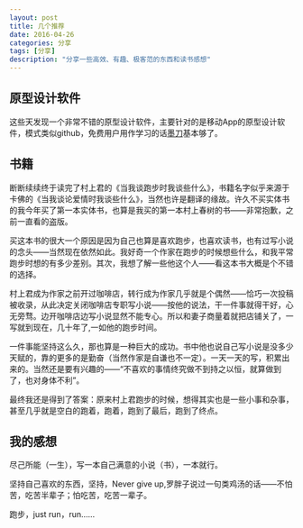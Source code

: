 ```yaml
---
layout: post
title: 几个推荐
date: 2016-04-26
categories: 分享
tags: [分享]
description: "分享一些高效、有趣、极客范的东西和读书感想"
---
```

## 原型设计软件

 这些天发现一个非常不错的原型设计软件，主要针对的是移动App的原型设计软件，模式类似github，免费用户用作学习的话[墨刀](modao.cc)基本够了。

## 书籍

断断续续终于读完了村上君的《当我谈跑步时我谈些什么》，书籍名字似乎来源于卡佛的《当我谈论爱情时我谈些什么》，当然也许是翻译的缘故。许久不买实体书的我今年买了第一本实体书，也算是我买的第一本村上春树的书——非常抱歉，之前一直看的盗版。

买这本书的很大一个原因是因为自己也算是喜欢跑步，也喜欢读书，也有过写小说的念头——当然现在依然如此。我好奇一个作家在跑步的时候想些什么，和我平常跑步时想的有多少差别。其次，我想了解一些他这个人——看这本书大概是个不错的选择。

村上君成为作家之前开过咖啡店，转行成为作家几乎就是个偶然——恰巧一次投稿被收录，从此决定关闭咖啡店专职写小说——按他的说法，干一件事就得干好，心无旁骛。边开咖啡店边写小说显然不能专心。所以和妻子商量着就把店铺关了，一写就到现在，几十年了,一如他的跑步时间。

一件事能坚持这么久，那也算是一种巨大的成功。书中他也说自己写小说是没多少天赋的，靠的更多的是勤奋（当然作家是自谦也不一定）。一天一天的写，积累出来的。当然还是要有兴趣的——“不喜欢的事情终究做不到持之以恒，就算做到了，也对身体不利”。

最终我还是得到了答案：原来村上君跑步的时候，想得其实也是一些小事和杂事，甚至几乎就是空白的跑着，跑着，跑到了最后，跑到了终点。


## 我的感想

尽己所能（一生），写一本自己满意的小说（书），一本就行。

坚持自己喜欢的东西，坚持，Never give up,罗胖子说过一句类鸡汤的话——不怕苦，吃苦半辈子；怕吃苦，吃苦一辈子。

跑步，just run，run……
